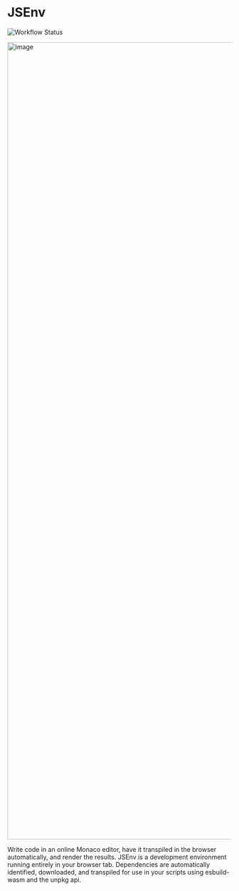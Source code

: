 # JSEnv
![Workflow Status](https://github.com/uxdxdev/jsenv/actions/workflows/deploy-github-pages.yml/badge.svg)

<img width="1791" alt="image" src="https://user-images.githubusercontent.com/3397660/219311388-eca552d7-8a4a-4e31-851c-08e450d9a266.png">

Write code in an online Monaco editor, have it transpiled in the browser automatically, and render the results. JSEnv is a development environment running entirely in your browser tab. Dependencies are automatically identified, downloaded, and transpiled for use in your scripts using esbuild-wasm and the unpkg api.
